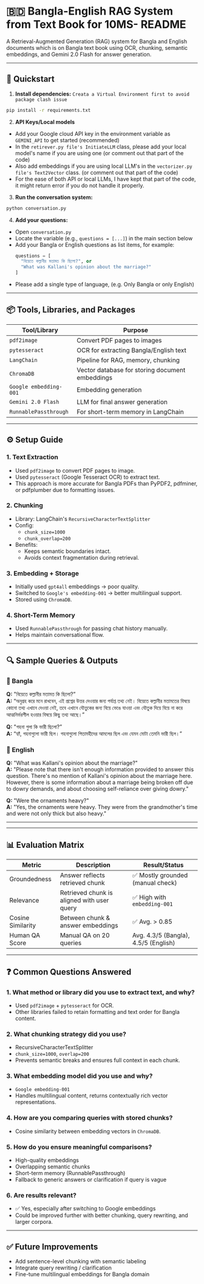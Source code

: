 # 🇧🇩 Bangla-English RAG System from Text Book for 10MS- README

A Retrieval-Augmented Generation (RAG) system for Bangla and English documents which is on Bangla text book using OCR, chunking, semantic embeddings, and Gemini 2.0 Flash for answer generation.

---

## 🚀 Quickstart

1. **Install dependencies:**
  `Creata a Virtual Environment first to avoid package clash issue`

  ```bash
  pip install -r requirements.txt
  ```

2. **API Keys/Local models**
  - Add your Google cloud API key in the environment variable as `GEMINI_API` to get started (recommended)
  - In the `retirever.py file's InitiateLLM` class, please add your local model's name if you are using one (or comment out that part of the code)
  - Also add embeddings if you are using local LLM's in the `vectorizer.py file's Text2Vector` class. (or comment out that part of the code)
  - For the ease of both API or local LLMs, I have kept that part of the code, it might return error if you do not handle it properly.

3. **Run the conversation system:**

  ```bash
  python conversation.py
  ```

4. **Add your questions:**

  - Open `conversation.py`
  - Locate the variable (e.g., `questions = [...]`) in the main section below
  - Add your Bangla or English questions as list items, for example:
    ```python
    questions = [
      "বিয়েতে কল্লানীর মতামত কি ছিলো?", or
      "What was Kallani's opinion about the marriage?"
    ]
    ```
  - Please add a single type of language, (e.g. Only Bangla or only English)
---

## 📦 Tools, Libraries, and Packages

| Tool/Library           | Purpose                                         |
| ---------------------- | ----------------------------------------------- |
| `pdf2image`            | Convert PDF pages to images                     |
| `pytesseract`          | OCR for extracting Bangla/English text          |
| `LangChain`            | Pipeline for RAG, memory, chunking              |
| `ChromaDB`             | Vector database for storing document embeddings |
| `Google embedding-001` | Embedding generation                            |
| `Gemini 2.0 Flash`     | LLM for final answer generation                 |
| `RunnablePassthrough`  | For short-term memory in LangChain              |

---

## ⚙️ Setup Guide

### 1. Text Extraction

- Used `pdf2image` to convert PDF pages to image.
- Used `pytesseract` (Google Tesseract OCR) to extract text.
- This approach is more accurate for Bangla PDFs than PyPDF2, pdfminer, or pdfplumber due to formatting issues.

### 2. Chunking

- Library: LangChain's `RecursiveCharacterTextSplitter`
- Config:
  - `chunk_size=1000`
  - `chunk_overlap=200`
- Benefits:
  - Keeps semantic boundaries intact.
  - Avoids context fragmentation during retrieval.

### 3. Embedding + Storage

- Initially used `gpt4all` embeddings → poor quality.
- Switched to `Google's embedding-001` → better multilingual support.
- Stored using `ChromaDB`.

### 4. Short-Term Memory

- Used `RunnablePassthrough` for passing chat history manually.
- Helps maintain conversational flow.

---

## 🔍 Sample Queries & Outputs

### 🔹 Bangla

**Q:** "বিয়েতে কল্লানীর মতামত কি ছিলো?”\
**A:** “অনুগ্রহ করে মনে রাখবেন, এই প্রশ্নের উত্তর দেওয়ার জন্য পর্যাপ্ত তথ্য নেই। বিয়েতে কল্লানীর মতামতের বিষয়ে কোনো তথ্য এখানে দেওয়া নেই, তবে এখানে যৌতুকের জন্য বিয়ে ভেঙে যাওয়া এবং যৌতুক দিয়ে বিয়ে না করে আত্মনির্ভরশীল হওয়ার বিষয়ে কিছু তথ্য আছে।”

**Q:** "গহনা গুলা কি ভারী ছিলো?”\
**A:** “হ্যাঁ, গহনাগুলো ভারী ছিল। গহনাগুলো পিতামহীদের আমলের ছিল এবং যেমন মোটা তেমনি ভারী ছিল।”

### 🔹 English

**Q:** "What was Kallani's opinion about the marriage?"  
**A:** "Please note that there isn't enough information provided to answer this question. There's no mention of Kallani's opinion about the marriage here. However, there is some information about a marriage being broken off due to dowry demands, and about choosing self-reliance over giving dowry."

**Q:** "Were the ornaments heavy?"  
**A:** "Yes, the ornaments were heavy. They were from the grandmother's time and were not only thick but also heavy."

---

<!-- ## 📘 API Documentation (Sample)

### `POST /query`

**Description:** Accepts a query and returns generated answer.

**Request:**

```json
{
  "question": "বাংলা সাহিত্যের ইতিহাস কি?",
  "lang": "bn"
}
```

**Response:**

```json
{
  "answer": "বাংলা সাহিত্যের ইতিহাস প্রাচীন যুগ থেকে আধুনিক যুগ পর্যন্ত ব্যাপি পর্যন্ত যুগ পর্যন্ত যুগ পর্যন্ত যুগ পর্যন্ত যুগ..."
}
``` -->

---

## 📊 Evaluation Matrix

| Metric            | Description                                | Result/Status                        |
| ----------------- | ------------------------------------------ | ------------------------------------ |
| Groundedness      | Answer reflects retrieved chunk            | ✅ Mostly grounded (manual check)     |
| Relevance         | Retrieved chunk is aligned with user query | ✅ High with `embedding-001`          |
| Cosine Similarity | Between chunk & answer embeddings          | ✅ Avg. > 0.85                        |
| Human QA Score    | Manual QA on 20 queries                    | Avg. 4.3/5 (Bangla), 4.5/5 (English) |

---

## ❓ Common Questions Answered

### 1. What method or library did you use to extract text, and why?

- Used `pdf2image` + `pytesseract` for OCR.
- Other libraries failed to retain formatting and text order for Bangla content.

### 2. What chunking strategy did you use?

- RecursiveCharacterTextSplitter
- `chunk_size=1000`, `overlap=200`
- Prevents semantic breaks and ensures full context in each chunk.

### 3. What embedding model did you use and why?

- `Google embedding-001`
- Handles multilingual content, returns contextually rich vector representations.

### 4. How are you comparing queries with stored chunks?

- Cosine similarity between embedding vectors in `ChromaDB`.

### 5. How do you ensure meaningful comparisons?

- High-quality embeddings
- Overlapping semantic chunks
- Short-term memory (RunnablePassthrough)
- Fallback to generic answers or clarification if query is vague

### 6. Are results relevant?

- ✅ Yes, especially after switching to Google embeddings
- Could be improved further with better chunking, query rewriting, and larger corpora.

---

## ✅ Future Improvements

- Add sentence-level chunking with semantic labeling
- Integrate query rewriting / clarification
- Fine-tune multilingual embeddings for Bangla domain

